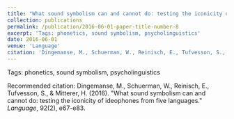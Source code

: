 ```yaml
---
title: "What sound symbolism can and cannot do: testing the iconicity of ideophones from five languages."
collection: publications
permalink: /publication/2016-06-01-paper-title-number-8
excerpt: 'Tags: phonetics, sound symbolism, psycholinguistics'
date: 2016-06-01
venue: 'Language'
citation: 'Dingemanse, M., Schuerman, W., Reinisch, E., Tufvesson, S., &amp; Mitterer, H. (2016). &quot;What sound symbolism can and cannot do: testing the iconicity of ideophones from five languages.&quot; <i>Language</i>, 92(2), e67-e83.'
---
```

Tags: phonetics, sound symbolism, psycholinguistics

Recommended citation: Dingemanse, M., Schuerman, W., Reinisch, E., Tufvesson, S., & Mitterer, H. (2016). "What sound symbolism can and cannot do: testing the iconicity of ideophones from five languages." <i>Language</i>, 92(2), e67-e83.